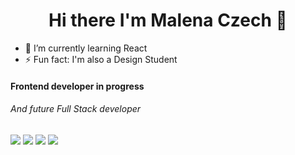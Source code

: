 <h1 align="center">Hi there I'm Malena Czech 👋</h1>

- 🌱 I’m currently learning React
- ⚡ Fun fact: I'm also a Design Student

<h4>Frontend developer in progress</h4>
<h6> And future Full Stack developer<h6>
<p>
<img src="https://img.shields.io/badge/html5-%23E34F26.svg?style=for-the-badge&logo=html5&logoColor=white"/>
<img src="https://img.shields.io/badge/css3-%231572B6.svg?style=for-the-badge&logo=css3&logoColor=white"/>
<img src="https://img.shields.io/badge/bootstrap-%23563D7C.svg?style=for-the-badge&logo=bootstrap&logoColor=white"/>
<img src="https://img.shields.io/badge/SASS-hotpink.svg?style=for-the-badge&logo=SASS&logoColor=white"/>
</p>
